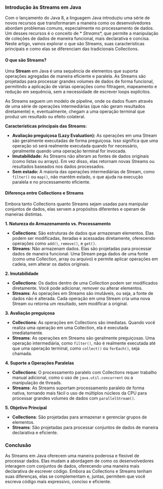 ### Introdução às Streams em Java

Com o lançamento do Java 8, a linguagem Java introduziu uma série de novos recursos que transformaram a maneira como os
desenvolvedores abordam problemas comuns, especialmente no processamento de dados. Um desses recursos é o conceito de *
*Streams**, que permite a manipulação de coleções de dados de maneira funcional, mais declarativa e concisa. Neste
artigo, vamos explorar o que são Streams, suas características principais e como elas se diferenciam das tradicionais
Collections.

#### O que são Streams?

Uma **Stream** em Java é uma sequência de elementos que suporta operações agregadas de maneira eficiente e paralela. As
Streams são projetadas para processar grandes volumes de dados de forma funcional, permitindo a aplicação de várias
operações como filtragem, mapeamento e redução em sequência, sem a necessidade de escrever loops explícitos.

As Streams seguem um modelo de pipeline, onde os dados fluem através de uma série de operações intermediárias (que não
geram resultados diretamente) e, eventualmente, chegam a uma operação terminal que produz um resultado ou efeito
colateral.

**Características principais das Streams:**

- **Avaliação preguiçosa (Lazy Evaluation):** As operações em uma Stream são geralmente executadas de forma preguiçosa.
  Isso significa que uma operação só será realmente executada quando for necessário, geralmente quando uma operação
  terminal for invocada.
- **Imutabilidade:** As Streams não alteram as fontes de dados originais (como listas ou arrays). Em vez disso, elas
  retornam novas Streams ou resultados baseados nos dados processados.
- **Sem estado:** A maioria das operações intermediárias de Stream, como `filter()` ou `map()`, não mantêm estado, o que
  ajuda na execução paralela e no processamento eficiente.

#### Diferença entre Collections e Streams

Embora tanto Collections quanto Streams sejam usadas para manipular conjuntos de dados, elas servem a propósitos
diferentes e operam de maneiras distintas.

**1. Natureza do Armazenamento vs. Processamento**

- **Collections**: São estruturas de dados que armazenam elementos. Elas podem ser modificadas, iteradas e acessadas
  diretamente, oferecendo operações como `add()`, `remove()`, e `get()`.
- **Streams**: Não armazenam dados. Elas são projetadas para processar dados de maneira funcional. Uma Stream pega dados
  de uma fonte (como uma Collection, array ou arquivo) e permite aplicar operações em cadeia, sem alterar os dados
  originais.

**2. Imutabilidade**

- **Collections**: Os dados dentro de uma Collection podem ser modificados diretamente. Você pode adicionar, remover ou
  alterar elementos.
- **Streams**: As operações em Streams são imutáveis, ou seja, a fonte de dados não é alterada. Cada operação em uma
  Stream cria uma nova Stream ou retorna um resultado, sem modificar a original.

**3. Avaliação preguiçosa**

- **Collections**: As operações em Collections são imediatas. Quando você realiza uma operação em uma Collection, ela é
  executada imediatamente.
- **Streams**: As operações em Streams são geralmente preguiçosas. Uma operação intermediária, como `filter()`, não é
  realmente executada até que uma operação terminal, como `collect()` ou `forEach()`, seja chamada.

**4. Suporte a Operações Paralelas**

- **Collections**: O processamento paralelo com Collections requer trabalho manual adicional, como o uso
  de `java.util.concurrent` ou a manipulação de threads.
- **Streams**: As Streams suportam processamento paralelo de forma nativa, tornando mais fácil o uso de múltiplos
  núcleos da CPU para processar grandes volumes de dados com `parallelStream()`.

**5. Objetivo Principal**

- **Collections**: São projetadas para armazenar e gerenciar grupos de elementos.
- **Streams**: São projetadas para processar conjuntos de dados de maneira declarativa e eficiente.

### Conclusão

As Streams em Java oferecem uma maneira poderosa e flexível de processar dados. Elas mudam a abordagem de como os
desenvolvedores interagem com conjuntos de dados, oferecendo uma maneira mais declarativa de escrever código. Embora as
Collections e Streams tenham suas diferenças, elas se complementam e, juntas, permitem que você escreva código mais
expressivo, conciso e eficiente.